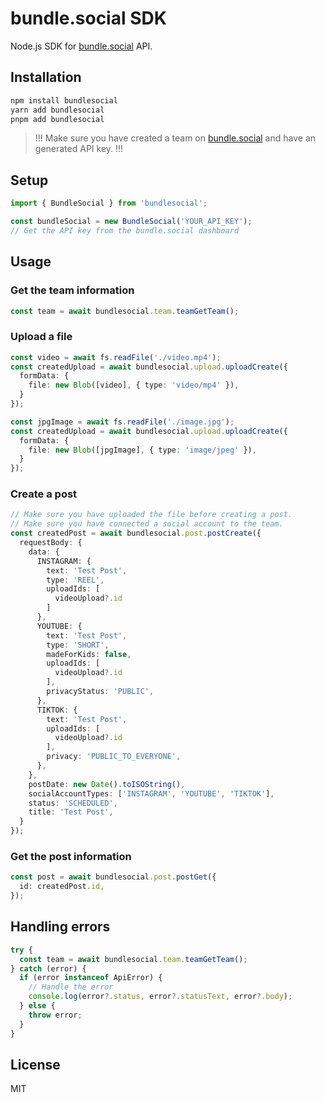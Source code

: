 # bundle.social SDK
Node.js SDK for [bundle.social](https://bundle.social) API.

## Installation

```bash
npm install bundlesocial
yarn add bundlesocial
pnpm add bundlesocial
```

> !!! Make sure you have created a team on [bundle.social](https://bundle.social) and have an generated API key. !!!

## Setup
```ts
import { BundleSocial } from 'bundlesocial';

const bundleSocial = new BundleSocial('YOUR_API_KEY');
// Get the API key from the bundle.social dashboard
```

## Usage
### Get the team information
```ts
const team = await bundlesocial.team.teamGetTeam();
```

### Upload a file
```ts
const video = await fs.readFile('./video.mp4');
const createdUpload = await bundlesocial.upload.uploadCreate({
  formData: {
    file: new Blob([video], { type: 'video/mp4' }),
  }
});

const jpgImage = await fs.readFile('./image.jpg');
const createdUpload = await bundlesocial.upload.uploadCreate({
  formData: {
    file: new Blob([jpgImage], { type: 'image/jpeg' }),
  }
});
```

### Create a post
```ts
// Make sure you have uploaded the file before creating a post.
// Make sure you have connected a social account to the team.
const createdPost = await bundlesocial.post.postCreate({
  requestBody: {
    data: {
      INSTAGRAM: {
        text: 'Test Post',
        type: 'REEL',
        uploadIds: [
          videoUpload?.id
        ]
      },
      YOUTUBE: {
        text: 'Test Post',
        type: 'SHORT',
        madeForKids: false,
        uploadIds: [
          videoUpload?.id
        ],
        privacyStatus: 'PUBLIC',
      },
      TIKTOK: {
        text: 'Test Post',
        uploadIds: [
          videoUpload?.id
        ],
        privacy: 'PUBLIC_TO_EVERYONE',
      },
    },
    postDate: new Date().toISOString(),
    socialAccountTypes: ['INSTAGRAM', 'YOUTUBE', 'TIKTOK'],
    status: 'SCHEDULED',
    title: 'Test Post',
  }
});
```

### Get the post information
```ts
const post = await bundlesocial.post.postGet({
  id: createdPost.id,
});
```

## Handling errors
```ts
try {
  const team = await bundlesocial.team.teamGetTeam();
} catch (error) {
  if (error instanceof ApiError) {
    // Handle the error
    console.log(error?.status, error?.statusText, error?.body);
  } else {
    throw error;
  }
}
```

## License
MIT